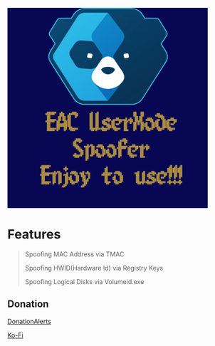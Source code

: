 ![pic1](/imgs/EAC.png)

# Features
> Spoofing MAC Address via TMAC
> 
> Spoofing HWID(Hardware Id) via Registry Keys
> 
> Spoofing Logical Disks via Volumeid.exe

## Donation 

[DonationAlerts](https://www.donationalerts.com/r/glebyoutuber)

[Ko-Fi](https://ko-fi.com/glebyoutuber)
